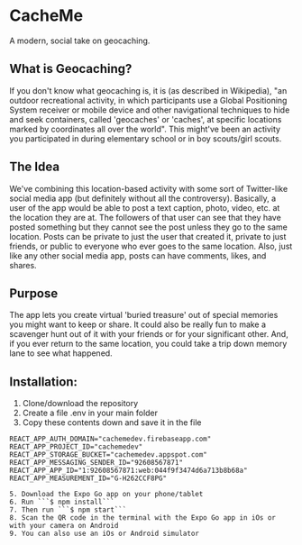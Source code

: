 # CacheMe
A modern, social take on geocaching.

## What is Geocaching?
If you don't know what geocaching is, it is (as described in Wikipedia), "an outdoor recreational activity, in which participants use a Global Positioning System receiver or mobile device and other navigational techniques to hide and seek containers, called 'geocaches' or 'caches', at specific locations marked by coordinates all over the world". This might've been an activity you participated in during elementary school or in boy scouts/girl scouts.

## The Idea
We've combining this location-based activity with some sort of Twitter-like social media app (but definitely without all the controversy). Basically, a user of the app would be able to post a text caption, photo, video, etc. at the location they are at. The followers of that user can see that they have posted something but they cannot see the post unless they go to the same location. Posts can be private to just the user that created it, private to just friends, or public to everyone who ever goes to the same location. Also, just like any other social media app, posts can have comments, likes, and shares.

## Purpose
The app lets you create virtual 'buried treasure' out of special memories you might want to keep or share. It could also be really fun to make a scavenger hunt out of it with your friends or for your significant other. And, if you ever return to the same location, you could take a trip down memory lane to see what happened.


## Installation: 
1. Clone/download the repository
2. Create a file .env in your main folder
3. Copy these contents down and save it in the file
```REACT_APP_API_KEY="AIzaSyDo0buGzOOIuEH-ScmzcxQhOj9CrRLoPXY"
REACT_APP_AUTH_DOMAIN="cachemedev.firebaseapp.com"
REACT_APP_PROJECT_ID="cachemedev"
REACT_APP_STORAGE_BUCKET="cachemedev.appspot.com"
REACT_APP_MESSAGING_SENDER_ID="92608567871"
REACT_APP_APP_ID="1:92608567871:web:044f9f3474d6a713b8b68a"
REACT_APP_MEASUREMENT_ID="G-H262CCF8PG"

5. Download the Expo Go app on your phone/tablet
6. Run ```$ npm install```
7. Then run ```$ npm start```
8. Scan the QR code in the terminal with the Expo Go app in iOs or with your camera on Android
9. You can also use an iOs or Android simulator
